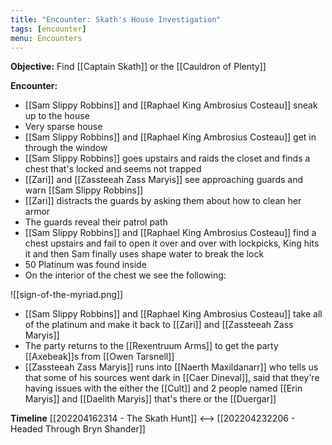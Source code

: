 ```yaml
---
title: "Encounter: Skath's House Investigation"
tags: [encounter]
menu: Encounters
---
```

**Objective:** Find [[Captain Skath]] or the [[Cauldron of Plenty]]

**Encounter:**
- [[Sam Slippy Robbins]] and [[Raphael King Ambrosius Costeau]] sneak up to the house
-  Very sparse house
-  [[Sam Slippy Robbins]] and [[Raphael King Ambrosius Costeau]] get in through the window
-  [[Sam Slippy Robbins]] goes upstairs and raids the closet and finds a chest that's locked and seems not trapped
-  [[Zari]] and [[Zassteeah Zass Maryis]] see approaching guards and warn [[Sam Slippy Robbins]]
-  [[Zari]] distracts the guards by asking them about how to clean her armor
-  The guards reveal their patrol path
-  [[Sam Slippy Robbins]] and [[Raphael King Ambrosius Costeau]] find a chest upstairs and fail to open it over and over with lockpicks, King hits it and then Sam finally uses shape water to break the lock
-  50 Platinum was found inside
-  On the interior of the chest we see the following:

![[sign-of-the-myriad.png]]

- [[Sam Slippy Robbins]] and [[Raphael King Ambrosius Costeau]] take all of the platinum and make it back to [[Zari]] and [[Zassteeah Zass Maryis]]
- The party returns to the [[Rexentruum Arms]] to get the party [[Axebeak]]s from [[Owen Tarsnell]]
- [[Zassteeah Zass Maryis]] runs into [[Naerth Maxildanarr]] who tells us that some of his sources went dark in [[Caer Dineval]], said that they're having issues with the either the [[Cult]] and 2 people named [[Erin Maryis]] and [[Daelith Maryis]] that's there or the [[Duergar]]

**Timeline**
 [[202204162314 - The Skath Hunt]] <--> [[202204232206 - Headed Through Bryn Shander]]